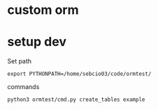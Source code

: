 # custom orm

# setup dev

Set path
```shell
export PYTHONPATH=/home/sebcio03/code/ormtest/
```

commands
```shell
python3 ormtest/cmd.py create_tables example
```